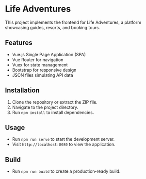 # Life Adventures

This project implements the frontend for Life Adventures, a platform showcasing guides, resorts, and booking tours.

## Features
- Vue.js Single Page Application (SPA)
- Vue Router for navigation
- Vuex for state management
- Bootstrap for responsive design
- JSON files simulating API data

## Installation
1. Clone the repository or extract the ZIP file.
2. Navigate to the project directory.
3. Run `npm install` to install dependencies.

## Usage
- Run `npm run serve` to start the development server.
- Visit `http://localhost:8080` to view the application.

## Build
- Run `npm run build` to create a production-ready build.